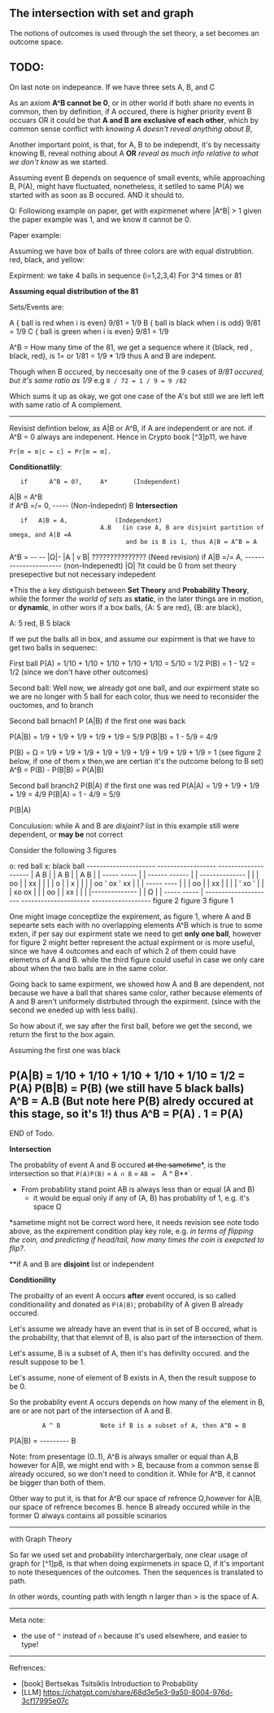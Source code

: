 ## The intersection with set and graph

The notions of outcomes is used through the set theory, a set becomes
an outcome space. 


TODO:
---------

On last note on indepeance. If we have three sets A, B, and C

As an axiom **A^B cannot be 0**, or in other world if both share no events
in common, then by definition, if A occured, there is higher priority event
B occuars OR it could be that **A and B are exclusive of each other**, which 
by common sense conflict with *knowing A doesn't reveal anything about B*, 

Another important point, is that, for A, B to be independt, it's by necessaity
knowing B, reveal nothing about A **OR** _reveal as much info relative to what
we don't know_ as we started.

Assuming event B depends on sequence of small events, while approaching B,
P(A), might have fluctuated, nonetheless, it setlled to same P(A) we started 
with as soon as B occured. AND it should to. 

Q: Followiong example on paper, get with expirmenet where |A^B| > 1 given 
the paper example was 1, and we know it cannot be 0. 

Paper example: 

Assuming we have box of balls of three colors are with equal distrubtion.
red, black, and yellow:

Expirment: we take 4 balls in sequence (i=1,2,3,4) For 3^4 times or 81

 **Assuming equal distribution of the 81**

Sets/Events are:  

 A { ball is red when i is even}    9/81 =  1/9
 B { ball is black when i is odd}   9/81 =  1/9 
 C { ball is green when i is even}  9/81 =  1/9

A^B = How many time of the 81, we get a sequence where it  {black, red
, black, red}, is 1= or 1/81 = 1/9 * 1/9 thus A and B are indepent.

Though when B occured, by neccesaity one of the 9 cases of _9/81 occured, 
but it's same ratio as 1/9_ e.g  `8 / 72 = 1 / 9 = 9 /82`  

Which sums it up as okay, we got one case of the A's but still we are left
left with same ratio of A complement. 
                        
______________________
Revisist defintion below, as A|B or A^B, if A are independent or are 
not. if A^B = 0 always are indepenent. Hence in Crypto book [^3]p11, we have 
       
  `Pr[m = m|c = c] = Pr[m = m].`  

**Conditionatlily**:        
        

       if      A^B = 0?,     A*       (Independent)
 A|B =
                            A^B       
       if     A^B =/= 0,   -----     (Non-Indepednt)
                             B
**Intersection**
 
       if   A|B = A,             (Independent)
                             A.B   (in case A, B are disjoint partition of omega, and A|B =A
                                    and be is B is 1, thus A|B = A^B = A
 A^B                =            --      --
                         |Ω|-   |A |  v  B| ??????????????? (Need revision)
      if   A|B =/= A,   ----------------------    (non-Indepenedt)
                                |Ω|
 ?it could be 0 from set theory presepective but not necessary indepedent 

 *This the a key distiguish between **Set Theory** and **Probability Theory**,
while the former _the world of sets_ as **static**, in the later things are in 
motion, or **dynamic**, in other wors if a box balls, {A: 5 are red}, {B: are black},  


A: 5 red, B 5 black

If we put the balls all in box, and assume our expirment is that
we have to get two balls in sequenec: 

First ball
P(A) = 1/10 + 1/10 + 1/10 + 1/10 + 1/10 = 5/10 = 1/2 
P(B) = 1 - 1/2 = 1/2 (since we don't have other outcomes)

Second ball:
Well now, we already got one ball, and our expirment state 
so we are no longer with 5 ball for each color, thus we 
need to reconsider the ouctomes, and to branch

Second ball brnach1
P (A|B) if the first one was back

P(A|B) = 1/9 + 1/9 + 1/9 + 1/9 + 1/9 = 5/9
P(B|B) = 1 - 5/9 = 4/9

P(B) = Ω = 1/9 + 1/9 + 1/9 + 1/9 + 1/9 + 1/9 + 1/9 + 1/9 + 1/9 = 1 
 (see figure 2 below, if one of them x then,we are certian it's the outcome belong to B set)
A^B = P(B) - P(B|B) = P(A|B)

Second ball branch2
P(B|A) if the first one was red
P(A|A) = 1/9 + 1/9 + 1/9 + 1/9 = 4/9
P(B|A) = 1 - 4/9 = 5/9
 
P(B|A)

Conculusion: while A and B are _disjoint?_ list in this example
still were dependent, or **may be** not correct

Consider the following 3 figures

o: red ball
x: black ball
                                                ---------------------
------------------      --------------------    |     A         B    |
|   A       B    |      |    A       B      |   |   -----     -----  |
| ------  ------ |      |  --------------   |   |  | oo |    | xx |  |
| | o  |  | x  | |      |  | oo ' ox ' xx | |   |   -----     ----   |
| | oo |  | xx | |      |  |    ' xo '    | |   |   xo     ox        |
| | oo |  | xx | |      |  |--------------  |   |       Ω           |
| -----   -----  |      ---------------------   ---------------------
------------------            figure 2                   figure 3
     figure 1

One might image conceptlize the expirement, as figure 1, where A and B sepearte sets 
each with no overlapping elements A^B which is true to some exten, if per say our 
expirment state we need to get **only one ball**, however for figure 2 might better
represent the actual expirment or is more useful, since we have 4 outcomes and each 
of which 2 of them could have elemetns of A and B. while the third figure could useful
in case we only care about when the two balls are in the same color. 

Going back to same expirment, we showed how A and B are dependent, not because we 
have a ball that shares same color, rather because elements of A and B aren't 
uniformely distrbuted through the expirment. (since with the second we eneded up 
with less balls).



So how about if, we say after the first ball, before we get the second, 
we return the first to the box again. 

Assuming the first one was black

P(A|B) = 1/10 + 1/10 + 1/10 + 1/10 + 1/10 = 1/2 = P(A)
P(B|B) = P(B) (we still have 5 black balls)
 A^B = A.B (But note here P(B) alredy occured at this stage, so it's 1!)
    thus A^B = P(A) . 1  = P(A)
---------
END of Todo.


**Intersection**

The probablity of event A and B occured ~~at the sametime~~*, is the intersection 
so that `P(A)P(B)` = `A ∩ B` = `AB =  `A ^ B**`. 

 - From probabliity stand point AB is always less than or equal (A and B)
   - it would be equal only if any of (A, B) has probablity of 1, e.g. 
     it's space Ω

*sametime might not be correct word here, it needs revision see note todo above,
as the expirement condition play key role, e.g. _in terms of flipping the coin,
and predicting if head/tail, how many times the coin is exepcted to flip?_. 

**if A and B are **disjoint** list or independent

**Conditionility**

The probailty of an event A occurs **after** event occured, is so called conditionaility
and donated as `P(A|B)`; probability of A given B already occured.


Let's assume we already have an event that is in set of B occured, 
what is the probability, that that elemnt of B, is also part of the 
intersection of them. 

Let's assume, B is a subset of A, then it's has definilty occured. 
and the result suppose to be 1.

Let's assume, none of element of B exists in A, then the result 
suppose to be 0. 

So the probablity event A occurs depends on how many of the element in
B, are or are not part of the intersection of A and B. 

             A ^ B           Note if B is a subset of A, then A^B = B
 P(A|B) =  ---------
              B


Note: from presentage (0..1), A^B is always smaller or equal than A,B
however for A|B, we might end with > B, because from a common sense B
already occured, so we don't need to condition it. While for A^B, 
it cannot be bigger than both of them. 

Other way to put it, is that for A^B our space of refrence Ω,however for 
A|B, our space of refrence becomes B. hence B already occured while in 
the former Ω always contains all possible scinarios  


-------------------------------

with Graph Theory 

So far we used set and probability interchargerbaly, one clear usage of graph for [^1]p8, 
is that when doing expirmenets in space Ω, if it's important to note thesequences 
of the outcomes. Then the sequences is translated to path. 

In other words, counting path with length n larger than > is the space of A.


-------------------------------
Meta note:
 - the use of `^` instead of `∩` because it's used elsewhere, and easier to type!


-------------------------------

Refrences: 

- [book] Bertsekas Tsitsiklis Introduction to Probability
- [LLM] https://chatgpt.com/share/68d3e5e3-9a50-8004-976d-3cf17995e07c 

